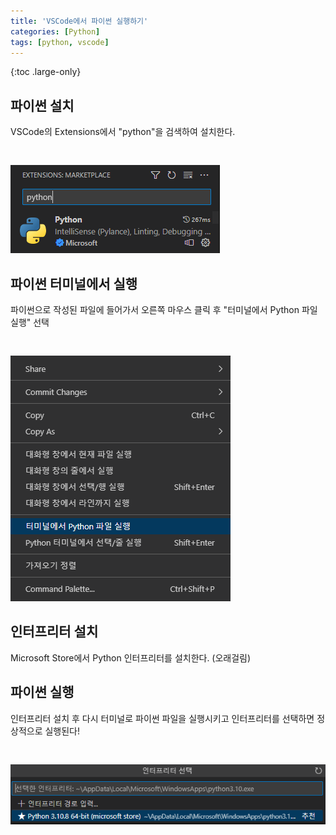 ```yaml
---
title: 'VSCode에서 파이썬 실행하기'
categories: [Python]
tags: [python, vscode]
---
```


{:toc .large-only}

## 파이썬 설치

VSCode의 Extensions에서 "python"을 검색하여 설치한다.

<img src="/assets/img/blog/2022-11-14-vscode_01.png" style="margin-top:30px" />

## 파이썬 터미널에서 실행

파이썬으로 작성된 파일에 들어가서 오른쪽 마우스 클릭 후 "터미널에서 Python 파일 실행" 선택

<img src="/assets/img/blog/2022-11-14-vscode_02.png" style="margin-top:30px" />

## 인터프리터 설치

Microsoft Store에서 Python 인터프리터를 설치한다. (오래걸림)

## 파이썬 실행

인터프리터 설치 후 다시 터미널로 파이썬 파일을 실행시키고 인터프리터를 선택하면 정상적으로 실행된다!

<img src="/assets/img/blog/2022-11-14-vscode_03.png" style="margin-top:30px" />
